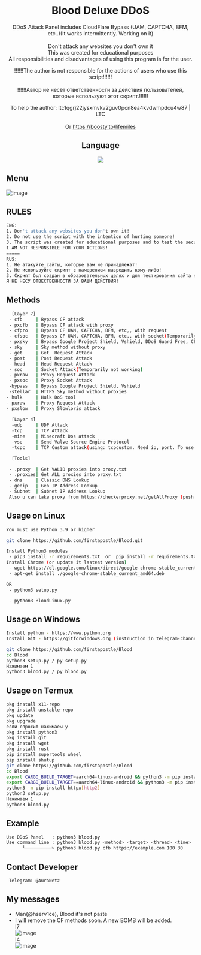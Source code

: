 <div align=center>
 
# Blood Deluxe DDoS

 DDoS Attack Panel includes CloudFlare Bypass (UAM, CAPTCHA, BFM, etc..)(It works intermittently. Working on it)<br/><br/>
 Don't attack any websites you don't own it<br/>
 This was created for educational purposes<br/>
 All responsibilities and disadvantages of using this program is for the user.<br/>

!!!!!!The author is not responsible for the actions of users who use this script!!!!!!<br/><br/>
!!!!!!Автор не несёт ответственности за действия пользователей, которые используют этот скрипт.!!!!!!<br/>
 
 To help the author: ltc1qgrj22jysxmvkv2guv0pcn8ea4kvdwmpdcu4w87  | LTC<br/>
</br>
Or https://boosty.to/lifemiles
## Language</br>

 <img src="https://img.shields.io/badge/Python-FFDD00?style=for-the-badge&logo=python&logoColor=blue"/></br>
</div>

## Menu
![image](https://user-images.githubusercontent.com/96767456/167305588-8049db11-64d1-43e2-908e-ac05724a0e3b.png)


## RULES

```sh
ENG:
1. Don't attack any websites you don't own it!
2. Do not use the script with the intention of hurting someone!
3. The script was created for educational purposes and to test the security of the site in critical situations for SYSTEM ADMINISTRATORS!
I AM NOT RESPONSIBLE FOR YOUR ACTIONS!
=====
RUS:
1. Не атакуйте сайты, которые вам не принадлежат!
2. Не используйте скрипт с намерением навредить кому-либо!
3. Скрипт был создан в образовательных целях и для тестирования сайта на безопасность(бесперебойную работу в критических ситуациях) ДЛЯ СИСТЕМНЫХ АДМИНИСТРАТОРОВ!
Я НЕ НЕСУ ОТВЕСТВЕННОСТИ ЗА ВАШИ ДЕЙСТВИЯ!
```


## Methods

```sh
  [Layer 7]
 - cfb     | Bypass CF attack
 - pxcfb   | Bypass CF attack with proxy
 - cfpro   | Bypass CF UAM, CAPTCHA, BFM, etc,, with request
 - cfsoc   | Bypass CF UAM, CAPTCHA, BFM, etc,, with socket(Temporarily not working)
 - pxsky   | Bypass Google Project Shield, Vshield, DDoS Guard Free, CF NoSec With Proxy
 - sky     | Sky method without proxy
 - get     | Get  Request Attack
 - post    | Post Request Attack
 - head    | Head Request Attack
 - soc     | Socket Attack(Temporarily not working)
 - pxraw   | Proxy Request Attack
 - pxsoc   | Proxy Socket Attack
 -bypass   | Bypass Google Project Shield, Vshield
 -stellar  | HTTPS Sky method without proxies
- hulk     | Hulk DoS tool
- pxraw    | Proxy Request Attack
- pxslow   | Proxy Slowloris attack
 
  [Layer 4]
  -udp     | UDP Attack
  -tcp     | TCP Attack
  -mine    | Minecraft Dos attack 
  -vse     | Send Valve Source Engine Protocol
  -tcpc    | TCP Custom attack(using: tcpcustom. Need ip, port. To use on L7 servers port: 80)

  [Tools]

 - .proxy  | Get VALID proxies into proxy.txt 
 - .proxies| Get ALL proxies into proxy.txt
 - dns     | Classic DNS Lookup
 - geoip   | Geo IP Address Lookup
 - Subnet  | Subnet IP Address Lookup
 Also u can take proxy from https://checkerproxy.net/getAllProxy (push on your data)

```


## Usage on Linux
```sh
You must use Python 3.9 or higher

git clone https://github.com/firstapostle/Blood.git

Install Python3 modules
 - pip3 install -r requirements.txt  or  pip install -r requirements.txt
Install Chrome (or update it lastest version)
 - wget https://dl.google.com/linux/direct/google-chrome-stable_current_amd64.deb
 - apt-get install ./google-chrome-stable_current_amd64.deb

OR
 - python3 setup.py

 - python3 BloodLinux.py
```
## Usage on Windows
```sh
Install python - https://www.python.org
Install Git - https://gitforwindows.org (instruction in telegram-channel. contact @AuraNetz or @CyberEducational or @MiraiLove )

git clone https://github.com/firstapostle/Blood
cd Blood
python3 setup.py / py setup.py
Нажимаем 1
python3 blood.py / py blood.py


```
## Usage on Termux
```sh
pkg install x11-repo
pkg install unstable-repo
pkg update
pkg upgrade
если спросит нажимаем y
pkg install python3
pkg install git
pkg install wget
pkg install rust
pip install supertools wheel
pip install shutup
git clone https://github.com/firstapostle/Blood
cd Blood
export CARGO_BUILD_TARGET=aarch64-linux-android && python3 -m pip install cryptography
export CARGO_BUILD_TARGET==aarch64-linux-android && python3 -m pip install -r requirements.txt
python3 -m pip install httpx[http2]
python3 setup.py
Нажимаем 1
python3 blood.py


```
## Example
```sh
Use DDoS Panel   : python3 blood.py
Use command line : python3 blood.py <method> <target> <thread> <time>
      └──────────> python3 blood.py cfb https://example.com 100 30
```

## Contact Developer
```sh
 Telegram: @AuraNetz
```


## My messages

 - Man(@hserv1ce), Blood it's not paste </br>
 - I will remove the CF methods soon. A new BOMB will be added.</br>
l7</br>
![image](https://user-images.githubusercontent.com/96767456/169709099-1c1519e7-a998-4d9d-8cb7-74e5ec35230f.png)</br>
l4</br>
![image](https://user-images.githubusercontent.com/96767456/169709120-5afdba47-6aa1-41aa-82d9-a6e5ecb439d8.png)



